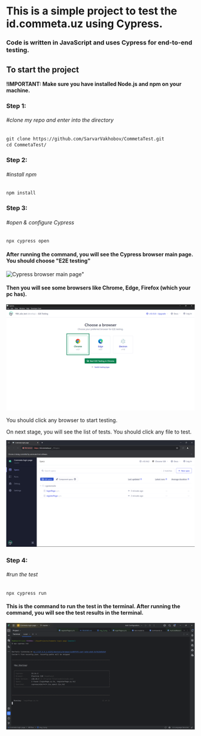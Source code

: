 # This is a simple project to test the id.commeta.uz using Cypress.
### Code is written in JavaScript and uses Cypress for end-to-end testing.


## To start the project
**!IMPORTANT: Make sure you have installed Node.js and npm on your machine.**

### Step 1:

###### #clone my repo and enter into the directory

    git clone https://github.com/SarvarVakhobov/CommetaTest.git
    cd CommetaTest/

### Step 2:

###### #install npm

    npm install

### Step 3:

###### #open & configure Cypress

    npx cypress open

#### After running the command, you will see the Cypress browser main page. You should choose "E2E testing"

![Cypress browser main page"](MDfiles/img.png "You should choose \"E2E testing\"")

#### Then you will see some browsers like Chrome, Edge, Firefox (which your pc has).

![Browsers list](MDfiles/img_1.png "You should click any browser to start testing")

You should click any browser to start testing.

On next stage, you will see the list of tests. You should click any file to test.

![List of specs](MDfiles/img_2.png "You should click any file to test")



### Step 4:

###### #run the test

    npx cypress run

#### This is the command to run the test in the terminal. After running the command, you will see the test results in the terminal.

![Run tests in terminal](MDfiles/img_3.png "You will see the test results in the terminal")

